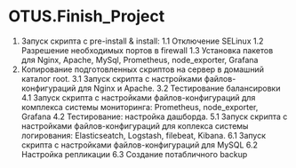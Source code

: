 # OTUS.Finish_Project
1. Запуск скрипта с pre-install & install:
1.1 Отключение SELinux
1.2 Разрешение необходимых портов в firewall
1.3 Установка пакетов для Nginx, Apache, MySql, Prometheus, node_exporter, Grafana
2. Копирование подготовленных скриптов на сервер в домашний каталог root.
3.1 Запуск скрипта с настройками файлов-конфигураций для Nginx и Аpache.
3.2 Тестирование балансировки
4.1 Запуск скрипта с настройками файлов-конфигураций для комплекса системы мониторинга: Prometheus, node_exporter, Grafana
4.2 Тестирование: настройка дашборда.
5.1 Запуск скрипта с настройками файлов-конфигураций для коплекса системы логирования: Elasticseatch, Logstash, filebeat, Kibana.
6.1 Запуск скрипта с настройками файлов-конфигураций для MySQL
6.2 Настройка репликации
6.3 Создание потабличного backup

